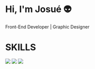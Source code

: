 Hi, I'm Josué 👽
================

Front-End Developer | Graphic Designer

SKILLS
======

<picture>
  <img src="https://josuegamonal.com/images/iconos-color/html-5-svgrepo-com.svg">
</picture>
<picture>
  <img src="https://josuegamonal.com/images/iconos-color/html-5-svgrepo-com.svg">
</picture>
<picture>
  <img src="https://josuegamonal.com/images/iconos-color/html-5-svgrepo-com.svg">
</picture>


<!--
**josuegamonal/josuegamonal** is a ✨ _special_ ✨ repository because its `README.md` (this file) appears on your GitHub profile.

Here are some ideas to get you started:

- 🔭 I’m currently working on ...
- 🌱 I’m currently learning ...
- 👯 I’m looking to collaborate on ...
- 🤔 I’m looking for help with ...
- 💬 Ask me about ...
- 📫 How to reach me: ...
- 😄 Pronouns: ...
- ⚡ Fun fact: ...
-->

